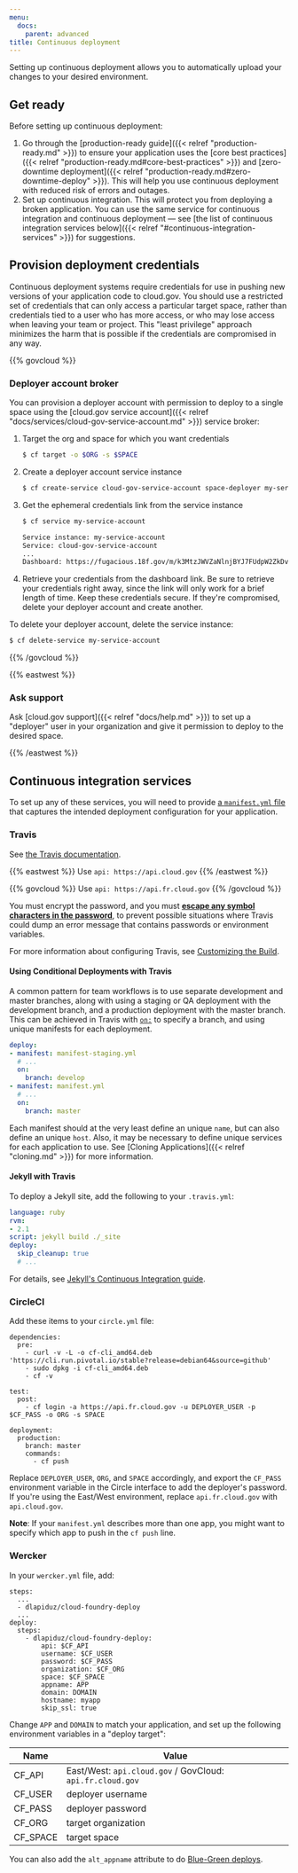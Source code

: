```yaml
---
menu:
  docs:
    parent: advanced
title: Continuous deployment
---
```


Setting up continuous deployment allows you to automatically upload your
changes to your desired environment.

## Get ready

Before setting up continuous deployment:

1. Go through the [production-ready guide]({{< relref "production-ready.md" >}}) to ensure your application uses the [core best practices]({{< relref "production-ready.md#core-best-practices" >}}) and [zero-downtime deployment]({{< relref "production-ready.md#zero-downtime-deploy" >}}). This will help you use continuous deployment with reduced risk of errors and outages.
1. Set up continuous integration. This will protect you from deploying a broken application. You can use the same service for continuous integration and continuous deployment — see [the list of continuous integration services below]({{< relref "#continuous-integration-services" >}}) for suggestions.

## Provision deployment credentials

Continuous deployment systems require credentials for use in pushing new versions of your application code to cloud.gov. You should use a restricted set of credentials that can only access a particular target space, rather than credentials tied to a user who has more access, or who may lose access when leaving your team or project. This "least privilege" approach minimizes the harm that is possible if the credentials are compromised in any way.

{{% govcloud %}}
### Deployer account broker

You can provision a deployer account with permission to deploy to a single space using the [cloud.gov service account]({{< relref "docs/services/cloud-gov-service-account.md" >}}) service broker:

1. Target the org and space for which you want credentials

    ```bash
    $ cf target -o $ORG -s $SPACE
    ```

1. Create a deployer account service instance

    ```bash
    $ cf create-service cloud-gov-service-account space-deployer my-service-account
    ```

1. Get the ephemeral credentials link from the service instance

    ```bash
    $ cf service my-service-account

    Service instance: my-service-account
    Service: cloud-gov-service-account
    ...
    Dashboard: https://fugacious.18f.gov/m/k3MtzJWVZaNlnjBYJ7FUdpW2ZkDvhmQz
    ```

1. Retrieve your credentials from the dashboard link. Be sure to retrieve your credentials right away, since the link will only work for a brief length of time. Keep these credentials secure. If they're compromised, delete your deployer account and create another.

To delete your deployer account, delete the service instance:

```bash
$ cf delete-service my-service-account
```
{{% /govcloud %}}

{{% eastwest %}}
### Ask support

Ask [cloud.gov support]({{< relref "docs/help.md" >}}) to set up a "deployer" user in your organization and give it permission to deploy to the desired space.

{{% /eastwest %}}

## Continuous integration services

To set up any of these services, you will need to provide [a `manifest.yml` file](https://docs.cloudfoundry.org/devguide/deploy-apps/manifest.html) that captures the intended deployment configuration for your application.

### Travis

See [the Travis documentation](http://docs.travis-ci.com/user/deployment/cloudfoundry/). 

{{% eastwest %}}
Use `api: https://api.cloud.gov`
{{% /eastwest %}}

{{% govcloud %}}
Use `api: https://api.fr.cloud.gov`
{{% /govcloud %}}

You must encrypt the password, and you must [**escape any symbol characters in the password**](https://docs.travis-ci.com/user/encryption-keys#Note-on-escaping-certain-symbols), to prevent possible situations where Travis could dump an error message that contains passwords or environment variables.

For more information about configuring Travis, see [Customizing the Build](https://docs.travis-ci.com/user/customizing-the-build/).

#### Using Conditional Deployments with Travis

A common pattern for team workflows is to use separate development and master branches, along with using a staging or QA deployment with the development branch, and a production deployment with the master branch. This can be achieved in Travis with [`on:`](https://docs.travis-ci.com/user/deployment#Conditional-Releases-with-on%3A) to specify a branch, and using unique manifests for each deployment.

```yaml
deploy:
- manifest: manifest-staging.yml
  # ...
  on:
    branch: develop
- manifest: manifest.yml
  # ...
  on:
    branch: master
```

Each manifest should at the very least define an unique `name`, but can also define an unique `host`. Also, it may be necessary to define unique services for each application to use. See [Cloning Applications]({{< relref "cloning.md" >}}) for more information.

#### Jekyll with Travis

To deploy a Jekyll site, add the following to your `.travis.yml`:

```yaml
language: ruby
rvm:
- 2.1
script: jekyll build ./_site
deploy:
  skip_cleanup: true
  # ...
```

For details, see [Jekyll's Continuous Integration guide](http://jekyllrb.com/docs/continuous-integration/).


### CircleCI

Add these items to your `circle.yml` file:

```
dependencies:
  pre:
    - curl -v -L -o cf-cli_amd64.deb 'https://cli.run.pivotal.io/stable?release=debian64&source=github'
    - sudo dpkg -i cf-cli_amd64.deb
    - cf -v

test:
  post:
    - cf login -a https://api.fr.cloud.gov -u DEPLOYER_USER -p $CF_PASS -o ORG -s SPACE

deployment:
  production:
    branch: master
    commands:
      - cf push
```

Replace `DEPLOYER_USER`, `ORG`, and `SPACE` accordingly, and export the `CF_PASS` environment variable in the Circle interface to add the deployer's password. If you're using the East/West environment, replace `api.fr.cloud.gov` with `api.cloud.gov`.

**Note**: If your `manifest.yml` describes more than one app, you might want to specify which app to push in the `cf push` line.


### Wercker

In your `wercker.yml` file, add:

```
steps:
  ...
  - dlapiduz/cloud-foundry-deploy
  ...
deploy:
  steps:
    - dlapiduz/cloud-foundry-deploy:
        api: $CF_API
        username: $CF_USER
        password: $CF_PASS
        organization: $CF_ORG
        space: $CF_SPACE
        appname: APP
        domain: DOMAIN
        hostname: myapp
        skip_ssl: true
```

Change `APP` and `DOMAIN` to match your application, and set up the following environment variables in a "deploy target":

| Name    | Value              |
|---------|--------------------|
| CF_API  | East/West: `api.cloud.gov` / GovCloud: `api.fr.cloud.gov`     |
| CF_USER | deployer username  |
| CF_PASS | deployer password  |
| CF_ORG  | target organization|
| CF_SPACE| target space       |



You can also add the `alt_appname` attribute to do [Blue-Green deploys](https://docs.cloudfoundry.org/devguide/deploy-apps/blue-green.html).
